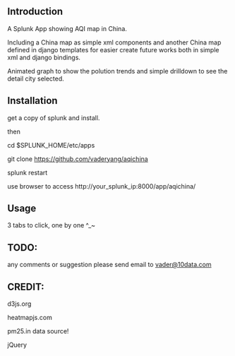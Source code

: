 Introduction
------------
A Splunk App showing AQI map in China. 

Including a China map as simple xml components and another China map defined in django templates for easier create future works both in simple xml and django bindings. 

Animated graph to show the polution trends and simple drilldown to see the detail city selected.

Installation
------------
get a copy of splunk and install.

then

cd $SPLUNK_HOME/etc/apps

git clone https://github.com/vaderyang/aqichina

splunk restart

use browser to access http://your_splunk_ip:8000/app/aqichina/


Usage
-----
3 tabs to click, one by one ^_~

TODO:
-----
any comments or suggestion please send email to vader@10data.com

CREDIT:
-----
d3js.org

heatmapjs.com

pm25.in  data source! 

jQuery
